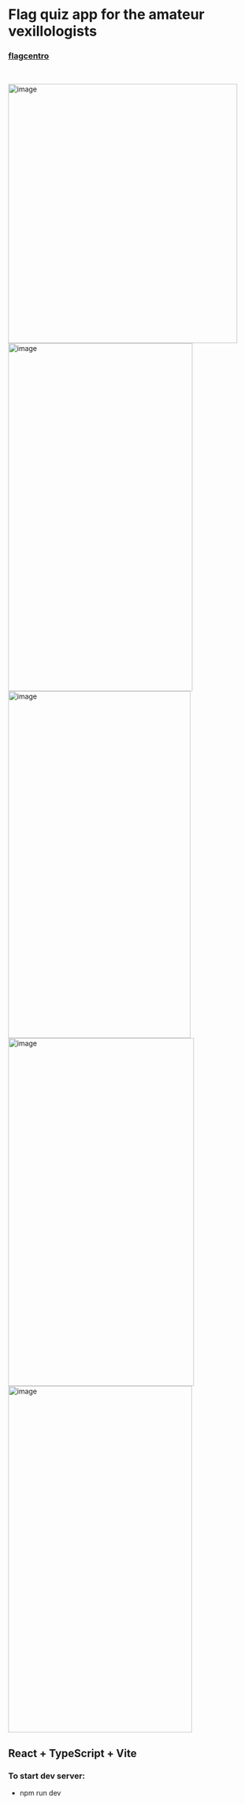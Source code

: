 # Flag quiz app for the amateur vexillologists 

### [flagcentro](https://flagcentro.vercel.app/)
<br />


<img width="465" height="526" alt="image" src="https://github.com/user-attachments/assets/01877a53-a021-4890-897a-9af437c1d967" /><br />
<img width="374" height="706" alt="image" src="https://github.com/user-attachments/assets/46c0a2a7-c81c-44a0-a745-0fb79ae6cd93" />
<img width="370" height="704" alt="image" src="https://github.com/user-attachments/assets/4d5400fb-9054-44b9-90f3-fc4e814b9992" />
<img width="377" height="706" alt="image" src="https://github.com/user-attachments/assets/39dee378-564a-4178-8e54-3eef65bfc67b" />
<img width="373" height="703" alt="image" src="https://github.com/user-attachments/assets/c309f968-6b56-4a75-8f82-6f8979265a08" />




## React + TypeScript + Vite

### To start dev server:
- npm run dev
